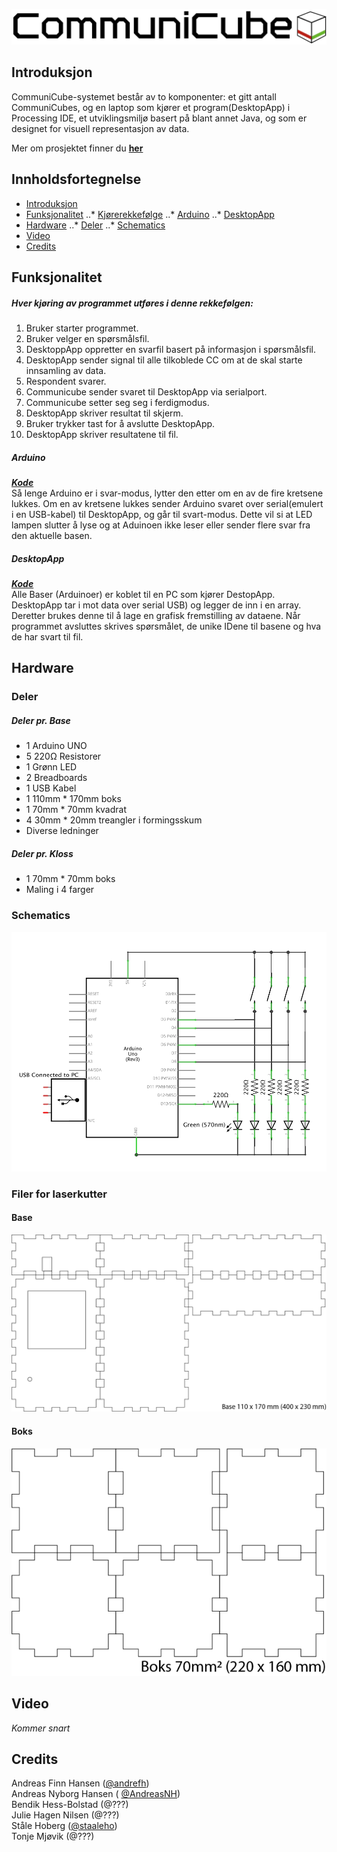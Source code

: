 ![CommuniCube Logo](https://raw.githubusercontent.com/designBuddies/CommuniCube/master/other/img/logo.png)
## Introduksjon
CommuniCube-systemet består av to komponenter: et gitt antall CommuniCubes, og en laptop som kjører et program(DesktopApp) i Processing IDE, et utviklingsmiljø basert på blant annet Java, og som er designet for visuell representasjon av data.

Mer om prosjektet finner du [**her**](http://www.uio.no/studier/emner/matnat/ifi/INF1510/v16/prosjekter/designbuddies/index.html)

## Innholdsfortegnelse
* [Introduksjon](#introduksjon)
* [Funksjonalitet](#funksjonalitet)
..* [Kjørerekkefølge](#hver-kjøring-av-programmet-utføres-i-denne-rekkefølgen)
..* [Arduino](#arduino)
..* [DesktopApp](#desktopapp)
* [Hardware](#hardware)
..* [Deler](#deler)
..* [Schematics](#schematics)
* [Video](#video)
* [Credits](#credits)

## Funksjonalitet
##### Hver kjøring av programmet utføres i denne rekkefølgen:
1. Bruker starter programmet.
2. Bruker velger en spørsmålsfil.
3. DesktoppApp oppretter en svarfil basert på informasjon i spørsmålsfil.
4. DesktopApp sender signal til alle tilkoblede CC om at de skal starte innsamling av data.
5. Respondent svarer.
6. Communicube sender svaret til DesktopApp via serialport.
7. Communicube setter seg seg i ferdigmodus.
8. DesktopApp skriver resultat til skjerm.
9. Bruker trykker tast for å avslutte DesktopApp.
10. DesktopApp skriver resultatene til fil.

##### Arduino
[**_Kode_**](https://github.com/designBuddies/CommuniCube/blob/master/ArduinoCode/ArduinoCode.ino)  
Så lenge Arduino er i svar-modus, lytter den etter om en av de fire kretsene lukkes. Om en av kretsene lukkes sender Arduino svaret over serial(emulert i en USB-kabel) til DesktopApp, og går til svart-modus. Dette vil si at LED lampen slutter å lyse og at Aduinoen ikke leser eller sender flere svar fra den aktuelle basen.

##### DesktopApp
[**_Kode_**](https://github.com/designBuddies/CommuniCube/blob/master/DesktopApp/DesktopApp.pde)  
Alle Baser (Arduinoer) er koblet til en PC som kjører DestopApp. DesktopApp tar i mot data over serial USB) og legger de inn i en array. Deretter brukes denne til å lage en grafisk fremstilling av dataene. Når programmet avsluttes skrives spørsmålet, de unike IDene til basene og hva de har svart til fil.



## Hardware
### Deler
##### Deler pr. Base
* 1 Arduino UNO
* 5 220Ω Resistorer
* 1 Grønn LED
* 2 Breadboards
* 1 USB Kabel
* 1 110mm * 170mm boks
* 1 70mm * 70mm kvadrat
* 4 30mm * 20mm treangler i formingsskum
* Diverse ledninger

##### Deler pr. Kloss
* 1 70mm * 70mm boks
* Maling i 4 farger

### Schematics
![Schematics](https://raw.githubusercontent.com/designBuddies/CommuniCube/master/other/img/schematics.png)



### Filer for laserkutter
#### Base
![Lazercut Base v2](https://raw.githubusercontent.com/designBuddies/CommuniCube/master/other/img/caseplan_base.png)
#### Boks
![Lazercut Boks v2](https://raw.githubusercontent.com/designBuddies/CommuniCube/master/other/img/caseplans_boks.png)

## Video
*Kommer snart*

## Credits
Andreas Finn Hansen ([@andrefh](https://github.com/andrefh))  
Andreas Nyborg Hansen ( [@AndreasNH](https://github.com/AndreasNH))  
Bendik Hess-Bolstad (@???)  
Julie Hagen Nilsen (@???)  
Ståle Hoberg ([@staaleho](https://github.com/staaleho))  
Tonje Mjøvik (@???)
